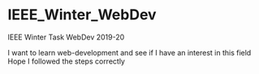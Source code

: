# IEEE_Winter_WebDev
IEEE Winter Task WebDev 2019-20

I want to learn web-development and see if I have an interest in this field
Hope I followed the steps correctly
